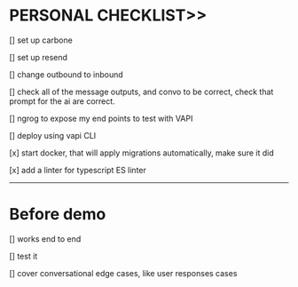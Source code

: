 # PERSONAL CHECKLIST>>

[] set up carbone

[] set up resend

[] change outbound to inbound

[] check all of the message outputs, and convo to be correct, check that prompt for the ai are correct. 

[] ngrog to expose my end points to test with VAPI

[] deploy using vapi CLI 

[x] start docker, that will apply migrations automatically, make sure it did

[x] add a linter for typescript ES linter


---

# Before demo

[] works end to end

[] test it

[] cover conversational edge cases, like user responses cases 


